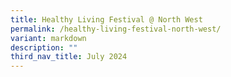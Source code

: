 ```yaml
---
title: Healthy Living Festival @ North West
permalink: /healthy-living-festival-north-west/
variant: markdown
description: ""
third_nav_title: July 2024
---
```

